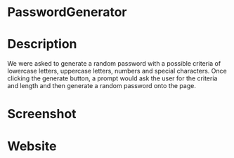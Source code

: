 # PasswordGenerator

# Description
We were asked to generate a random password with a possible criteria of lowercase letters, uppercase letters, numbers and special characters. Once clicking the generate button, a prompt would ask the user for the criteria and length and then generate a random password onto the page. 
# Screenshot

# Website
